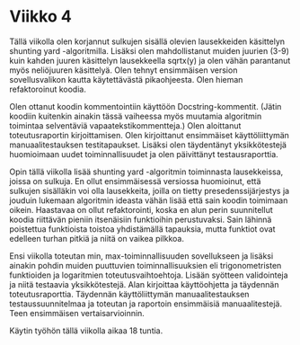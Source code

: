 # Viikko 4

Tällä viikolla olen korjannut sulkujen sisällä olevien lausekkeiden käsittelyn shunting yard -algoritmilla. Lisäksi olen mahdollistanut muiden juurien (3-9) kuin kahden juuren käsittelyn lausekkeella sqrtx(y) ja olen vähän parantanut myös neliöjuuren käsittelyä. Olen tehnyt ensimmäisen version sovellusvalikon kautta käytettävästä pikaohjeesta. Olen hieman refaktoroinut koodia.

Olen ottanut koodin kommentointiin käyttöön Docstring-kommentit. (Jätin koodiin kuitenkin ainakin tässä vaiheessa myös muutamia algoritmin toimintaa selventäviä vapaatekstikommentteja.) Olen aloittanut toteutusraportin kirjoittamisen. Olen kirjoittanut ensimmäiset käyttöliittymän manuaalitestauksen testitapaukset. Lisäksi olen täydentänyt yksikkötestejä huomioimaan uudet toiminnallisuudet ja olen päivittänyt testausraporttia.

Opin tällä viikolla lisää shunting yard -algoritmin toiminnasta lausekkeissa, joissa on sulkuja. En ollut ensimmäisessä versiossa huomioinut, että sulkujen sisälläkin voi olla lausekkeita, joilla on tietty presedenssijärjestys ja jouduin lukemaan algoritmin ideasta vähän lisää että sain koodin toimimaan oikein. Haastavaa on ollut refaktorointi, koska en alun perin suunnitellut koodia riittävän pieniin itsenäisiin funktioihin perustuvaksi. Sain lähinnä poistettua funktioista toistoa yhdistämällä tapauksia, mutta funktiot ovat edelleen turhan pitkiä ja niitä on vaikea pilkkoa.

Ensi viikolla toteutan min, max-toiminnallisuuden sovellukseen ja lisäksi ainakin pohdin muiden puuttuvien toiminnallisuuksien eli trigonometristen funktioiden ja logaritmien toteutusvaihtoehtoja. Lisään syötteen validointeja ja niitä testaavia yksikkötestejä. Alan kirjoittaa käyttöohjetta ja täydennän toteutusraporttia. Täydennän käyttöliittymän manuaalitestauksen testaussuunnitelmaa ja toteutan ja raportoin ensimmäisiä manuaalitestejä. Teen ensimmäisen vertaisarvioinnin.

Käytin työhön tällä viikolla aikaa 18 tuntia.